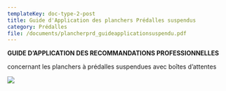 ```yaml
---
templateKey: doc-type-2-post
title: Guide d'Application des planchers Prédalles suspendus
category: Prédalles
file: /documents/plancherprd_guideapplicationsuspendu.pdf
---
```

**GUIDE D’APPLICATION DES RECOMMANDATIONS PROFESSIONNELLES**


concernant les planchers à prédalles suspendues avec boîtes d’attentes

![](/documents/prd_guideapp.jpg)